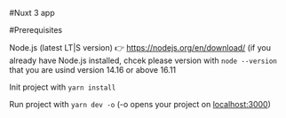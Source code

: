 #Nuxt 3 app

#Prerequisites

Node.js (latest LT|S version) 👉 https://nodejs.org/en/download/
(if you already have Node.js installed, chcek please version with ``` node --version ``` 
that you are usind version 14.16 or above 16.11

Init project with 
``` yarn install ```

Run project with 
``` yarn dev -o ``` (-o opens your project on [localhost:3000](localhost:3000))